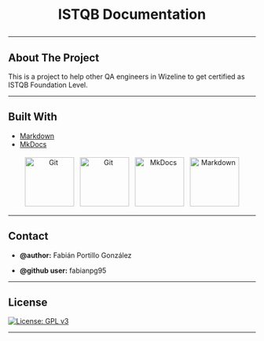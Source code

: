 <div id="top"></div>

  <h1 align="center">ISTQB Documentation</>

___
<!-- ABOUT THE PROJECT -->
## **About The Project**

This is a project to help other QA engineers in Wizeline to get certified as ISTQB Foundation Level.

___
## **Built With**

* [Markdown](https://www.markdownguide.org/basic-syntax/)
* [MkDocs](https://www.mkdocs.org/)

<p align="center">
<img src="https://raw.githubusercontent.com/jmnote/z-icons/master/svg/git.svg" alt="Git" height="100" width="100" style="vertical-align:top; margin:4px">  <!-- Git -->
<img src="https://pngset.com/images/github-logo-label-text-symbol-transparent-png-2425199.png" alt="Git" height="100" width="100" style="vertical-align:top; margin:4px">  <!-- Github -->
<img src="https://ikerlandajuela.files.wordpress.com/2017/12/mkdocs.png" alt="MkDocs" height="100" width="100" style="vertical-align:top; margin:4px"> <!-- MkDocs -->
<img src="https://encrypted-tbn0.gstatic.com/images?q=tbn:ANd9GcT6wjuO9kjDU6J_zzq8M6cnmWD_V2wHthKHZWpRkfkS9ssEuYxEoiGQHF1mKgzPEXhR0zk&usqp=CAU" alt="Markdown" height="100" width="100" style="vertical-align:top; margin:4px"> <!-- Markdown -->
</p>

___
<!-- CONTACT -->
## **Contact**

* **@author:** Fabián Portillo González 

* **@github user:** fabianpg95
<!-- LICENSE -->
___

## **License**

[![License: GPL v3](https://img.shields.io/badge/License-GPLv3-blue.svg)](https://www.gnu.org/licenses/gpl-3.0)

___
